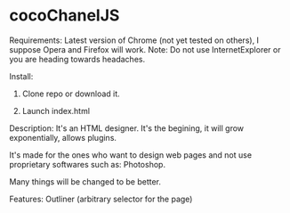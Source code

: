 # cocoChanelJS
Requirements: 
Latest version of Chrome (not yet tested on others), I suppose Opera and Firefox will work.
Note: Do not use InternetExplorer or you are heading towards headaches.

Install:

1. Clone repo or download it.

2. Launch index.html


Description:
It's an HTML designer. It's the begining, it will grow exponentially, allows plugins.


It's made for the ones who want to design web pages and not use proprietary softwares such as: Photoshop.

Many things will be changed to be better.

Features:
  Outliner (arbitrary selector for the page)
  
